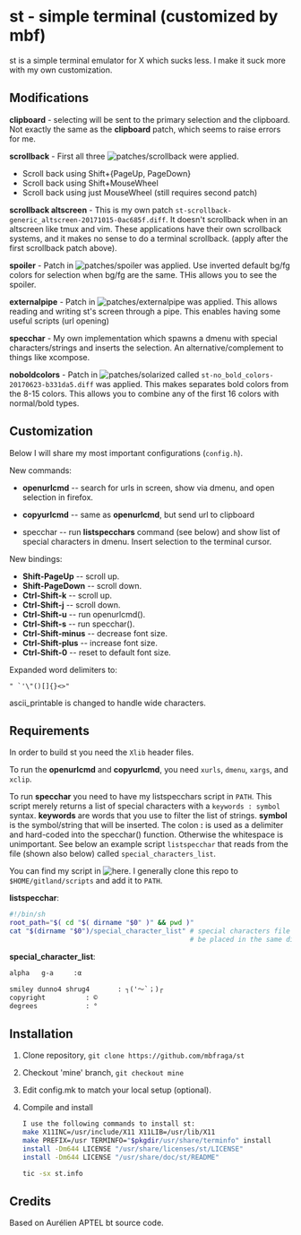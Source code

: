 # st - simple terminal (customized by mbf)
st is a simple terminal emulator for X which sucks less. I make it suck more
with my own customization.

## Modifications

**clipboard** - selecting will be sent to the primary selection and the
   clipboard. Not exactly the same as the __clipboard__ patch, which seems to
   raise errors for me.

**scrollback** - First all three ![patches/scrollback](https://st.suckless.org/patches/scrollback/) were applied.

   - Scroll back using Shift+{PageUp, PageDown}
   - Scroll back using Shift+MouseWheel
   - Scroll back using just MouseWheel (still requires second patch)

**scrollback altscreen** - This is my own patch `st-scrollback-generic_altscreen-20171015-0ac685f.diff`.
      It doesn't scrollback when in an altscreen like tmux and
      vim. These applications have their own scrollback
      systems, and it makes no sense to do a terminal
      scrollback. (apply after the first scrollback patch above).

**spoiler** - Patch in
      ![patches/spoiler](https://st.suckless.org/patches/spoiler/) was applied. Use
      inverted default bg/fg colors for selection when bg/fg are the same. THis
      allows you to see the spoiler.

**externalpipe** - Patch in
      ![patches/externalpipe](https://st.suckless.org/patches/externalpipe/) was
      applied. This allows reading and writing st's screen through a pipe.
      This enables having some useful scripts (url opening)

**specchar** - My own implementation which spawns a dmenu with special
characters/strings and inserts the selection. An alternative/complement to
things like xcompose.

**noboldcolors** - Patch in
![patches/solarized](https://st.suckless.org/patches/solarized/) called
`st-no_bold_colors-20170623-b331da5.diff` was applied. This makes separates
bold colors from the 8-15 colors. This allows you to combine any of the first
16 colors with normal/bold types.

## Customization

Below I will share my most important configurations (`config.h`).

New commands:
   * **openurlcmd** -- search for urls in screen, show via dmenu, and open
                   selection in firefox.

   * **copyurlcmd** -- same as **openurlcmd**, but send url to clipboard

   * specchar -- run **listspecchars** command (see below) and show list of
                 special characters in dmenu. Insert selection to the terminal
                 cursor.

New bindings:
   * **Shift-PageUp**       -- scroll up.
   * **Shift-PageDown**     -- scroll down.
   * **Ctrl-Shift-k**       -- scroll up.
   * **Ctrl-Shift-j**       -- scroll down.
   * **Ctrl-Shift-u**       -- run openurlcmd().
   * **Ctrl-Shift-s**       -- run specchar().
   * **Ctrl-Shift-minus**   -- decrease font size. 
   * **Ctrl-Shift-plus**    -- increase font size.
   * **Ctrl-Shift-0**       -- reset to default font size.

Expanded word delimiters to:
```
" `'\"()[]{}<>"
```

ascii_printable is changed to handle wide characters.

## Requirements

In order to build st you need the `Xlib` header files.

To run the **openurlcmd** and **copyurlcmd**, you need `xurls`, `dmenu`, `xargs`, and `xclip`.

To run **specchar** you need to have my listspecchars script in `PATH`. This
script merely returns a list of special characters with a `keywords
: symbol` syntax. **keywords** are words that you use to filter the list of
strings. **symbol** is the symbol/string that will be inserted. The colon **:**
is used as a delimiter and hard-coded into the specchar() function. Otherwise
the whitespace is unimportant. See below an example script `listspecchar` that
reads from the file (shown also below) called `special_characters_list`.

You can find my script in ![here](https://github.com/mbfraga/scripts). I 
generally clone this repo to `$HOME/gitland/scripts` and add it to `PATH`.

**listspecchar**:
```sh
#!/bin/sh
root_path="$( cd "$( dirname "$0" )" && pwd )"
cat "$(dirname "$0")/special_character_list" # special characters file should
                                             # be placed in the same directory.
```

**special_character_list**:
```txt
alpha   g-a     :α

smiley dunno4 shrug4       : ┐('～`；)┌
copyright          : ©
degrees            : °
```



## Installation

1. Clone repository, `git clone https://github.com/mbfraga/st`

2. Checkout 'mine' branch, `git checkout mine`

2. Edit config.mk to match your local setup (optional).

3. Compile and install
   ```bash
   I use the following commands to install st:
   make X11INC=/usr/include/X11 X11LIB=/usr/lib/X11
   make PREFIX=/usr TERMINFO="$pkgdir/usr/share/terminfo" install
   install -Dm644 LICENSE "/usr/share/licenses/st/LICENSE"
   install -Dm644 LICENSE "/usr/share/doc/st/README"

   tic -sx st.info
   ```


## Credits
Based on Aurélien APTEL <aurelien dot aptel at gmail dot com> bt source code.

